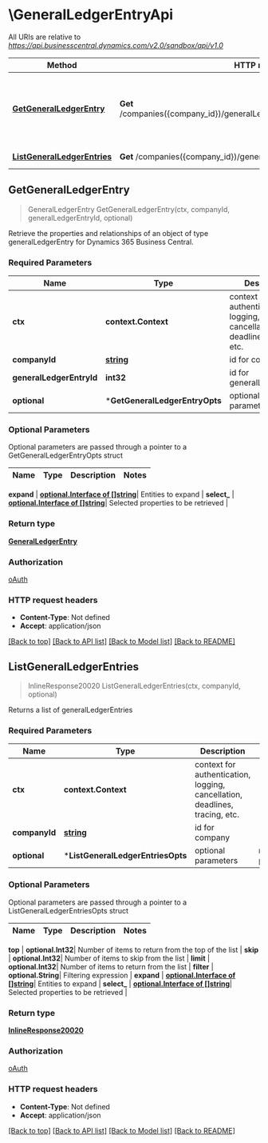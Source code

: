 # \GeneralLedgerEntryApi

All URIs are relative to *https://api.businesscentral.dynamics.com/v2.0/sandbox/api/v1.0*

Method | HTTP request | Description
------------- | ------------- | -------------
[**GetGeneralLedgerEntry**](GeneralLedgerEntryApi.md#GetGeneralLedgerEntry) | **Get** /companies({company_id})/generalLedgerEntries({generalLedgerEntry_id}) | Retrieve the properties and relationships of an object of type generalLedgerEntry for Dynamics 365 Business Central.
[**ListGeneralLedgerEntries**](GeneralLedgerEntryApi.md#ListGeneralLedgerEntries) | **Get** /companies({company_id})/generalLedgerEntries | Returns a list of generalLedgerEntries



## GetGeneralLedgerEntry

> GeneralLedgerEntry GetGeneralLedgerEntry(ctx, companyId, generalLedgerEntryId, optional)

Retrieve the properties and relationships of an object of type generalLedgerEntry for Dynamics 365 Business Central.

### Required Parameters


Name | Type | Description  | Notes
------------- | ------------- | ------------- | -------------
**ctx** | **context.Context** | context for authentication, logging, cancellation, deadlines, tracing, etc.
**companyId** | [**string**](.md)| id for company | 
**generalLedgerEntryId** | **int32**| id for generalLedgerEntry | 
 **optional** | ***GetGeneralLedgerEntryOpts** | optional parameters | nil if no parameters

### Optional Parameters

Optional parameters are passed through a pointer to a GetGeneralLedgerEntryOpts struct


Name | Type | Description  | Notes
------------- | ------------- | ------------- | -------------


 **expand** | [**optional.Interface of []string**](string.md)| Entities to expand | 
 **select_** | [**optional.Interface of []string**](string.md)| Selected properties to be retrieved | 

### Return type

[**GeneralLedgerEntry**](generalLedgerEntry.md)

### Authorization

[oAuth](../README.md#oAuth)

### HTTP request headers

- **Content-Type**: Not defined
- **Accept**: application/json

[[Back to top]](#) [[Back to API list]](../README.md#documentation-for-api-endpoints)
[[Back to Model list]](../README.md#documentation-for-models)
[[Back to README]](../README.md)


## ListGeneralLedgerEntries

> InlineResponse20020 ListGeneralLedgerEntries(ctx, companyId, optional)

Returns a list of generalLedgerEntries

### Required Parameters


Name | Type | Description  | Notes
------------- | ------------- | ------------- | -------------
**ctx** | **context.Context** | context for authentication, logging, cancellation, deadlines, tracing, etc.
**companyId** | [**string**](.md)| id for company | 
 **optional** | ***ListGeneralLedgerEntriesOpts** | optional parameters | nil if no parameters

### Optional Parameters

Optional parameters are passed through a pointer to a ListGeneralLedgerEntriesOpts struct


Name | Type | Description  | Notes
------------- | ------------- | ------------- | -------------

 **top** | **optional.Int32**| Number of items to return from the top of the list | 
 **skip** | **optional.Int32**| Number of items to skip from the list | 
 **limit** | **optional.Int32**| Number of items to return from the list | 
 **filter** | **optional.String**| Filtering expression | 
 **expand** | [**optional.Interface of []string**](string.md)| Entities to expand | 
 **select_** | [**optional.Interface of []string**](string.md)| Selected properties to be retrieved | 

### Return type

[**InlineResponse20020**](inline_response_200_20.md)

### Authorization

[oAuth](../README.md#oAuth)

### HTTP request headers

- **Content-Type**: Not defined
- **Accept**: application/json

[[Back to top]](#) [[Back to API list]](../README.md#documentation-for-api-endpoints)
[[Back to Model list]](../README.md#documentation-for-models)
[[Back to README]](../README.md)

